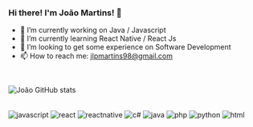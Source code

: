 
### Hi there! I'm João Martins! 👋
- 🔭 I’m currently working on Java / Javascript
- 🌱 I’m currently learning React Native / React Js
- 👯 I’m looking to get some experience on Software Development
- 📫 How to reach me: jlpmartins98@gmail.com
</br>

![João GitHub stats](https://github-readme-stats.vercel.app/api?username=jlpmartinss&show_icons=true&theme=radical)

<div style="display: inline_block"></br>
    <img src = "https://img.shields.io/badge/JavaScript-F7DF1E?style=for-the-badge&logo=javascript&logoColor=black" align="center" alt="javascript"/>
    <img src = "https://img.shields.io/badge/React-20232A?style=for-the-badge&logo=react&logoColor=61DAFB" align="center" alt="react"/>
    <img src = "https://img.shields.io/badge/React_Native-20232A?style=for-the-badge&logo=react&logoColor=61DAFB" align="center" alt="reactnative"/>
    <img src = "https://img.shields.io/badge/C%23-239120?style=for-the-badge&logo=c-sharp&logoColor=white" align="center" alt="c#"/>
    <img src = "https://img.shields.io/badge/Java-ED8B00?style=for-the-badge&logo=java&logoColor=white" align="center" alt="java"/>
    <img src = "https://img.shields.io/badge/PHP-777BB4?style=for-the-badge&logo=php&logoColor=white" align="center" alt="php"/>
    <img src = "https://img.shields.io/badge/Python-3776AB?style=for-the-badge&logo=python&logoColor=white" align="center" alt="python"/>
    <img src = "https://img.shields.io/badge/HTML-239120?style=for-the-badge&logo=html5&logoColor=white" align="center" alt="html"/>

</div> </br>


